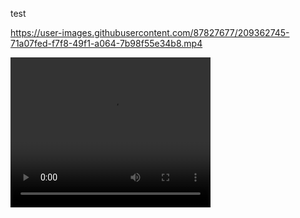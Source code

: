 test


https://user-images.githubusercontent.com/87827677/209362745-71a07fed-f7f8-49f1-a064-7b98f55e34b8.mp4




<video width="320" height="240" controls>
    <source src="https://user-images.githubusercontent.com/87827677/209362745-71a07fed-f7f8-49f1-a064-7b98f55e34b8.mp4" type="video/mp4">
</video>

